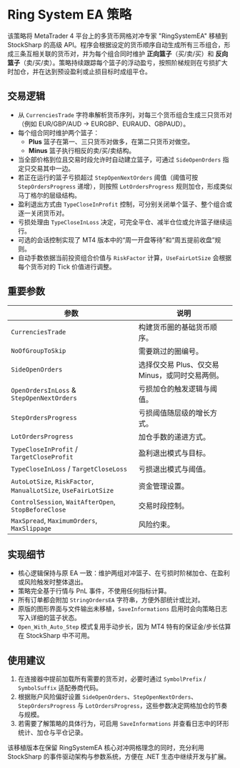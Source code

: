 # Ring System EA 策略

该策略将 MetaTrader 4 平台上的多货币网格对冲专家 "RingSystemEA" 移植到 StockSharp 的高级 API。程序会根据设定的货币顺序自动生成所有三币组合，形成三条互相关联的货币对，并为每个组合同时维护 **正向篮子**（买/卖/买）和 **反向篮子**（卖/买/卖）。策略持续跟踪每个篮子的浮动盈亏，按照阶梯规则在亏损扩大时加仓，并在达到预设盈利或止损目标时成组平仓。

## 交易逻辑

* 从 `CurrenciesTrade` 字符串解析货币序列，对每三个货币组合生成三只货币对（例如 EUR/GBP/AUD -> EURGBP、EURAUD、GBPAUD）。
* 每个组合同时维护两个篮子：
  * **Plus** 篮子在第一、三只货币对做多，在第二只货币对做空。
  * **Minus** 篮子执行相反的卖/买/卖结构。
* 当全部价格到位且交易时段允许时自动建立篮子，可通过 `SideOpenOrders` 指定只交易其中一边。
* 若正在运行的篮子亏损超过 `StepOpenNextOrders` 阈值（阈值可按 `StepOrdersProgress` 递增），则按照 `LotOrdersProgress` 规则加仓，形成类似马丁格尔的层级结构。
* 盈利退出方式由 `TypeCloseInProfit` 控制，可分别关闭单个篮子、整个组合或逐一关闭货币对。
* 亏损处理由 `TypeCloseInLoss` 决定，可完全平仓、减半仓位或允许篮子继续运行。
* 可选的会话控制实现了 MT4 版本中的“周一开盘等待”和“周五提前收盘”规则。
* 自动手数依据当前投资组合价值与 `RiskFactor` 计算，`UseFairLotSize` 会根据每个货币对的 Tick 价值进行调整。

## 重要参数

| 参数 | 说明 |
| --- | --- |
| `CurrenciesTrade` | 构建货币圈的基础货币顺序。 |
| `NoOfGroupToSkip` | 需要跳过的圈编号。 |
| `SideOpenOrders` | 选择仅交易 Plus、仅交易 Minus，或同时交易两侧。 |
| `OpenOrdersInLoss` & `StepOpenNextOrders` | 亏损加仓的触发逻辑与阈值。 |
| `StepOrdersProgress` | 亏损阈值随层级的增长方式。 |
| `LotOrdersProgress` | 加仓手数的递进方式。 |
| `TypeCloseInProfit` / `TargetCloseProfit` | 盈利退出模式与目标。 |
| `TypeCloseInLoss` / `TargetCloseLoss` | 亏损退出模式与阈值。 |
| `AutoLotSize`, `RiskFactor`, `ManualLotSize`, `UseFairLotSize` | 资金管理设置。 |
| `ControlSession`, `WaitAfterOpen`, `StopBeforeClose` | 交易时段控制。 |
| `MaxSpread`, `MaximumOrders`, `MaxSlippage` | 风险约束。 |

## 实现细节

* 核心逻辑保持与原 EA 一致：维护两组对冲篮子、在亏损时阶梯加仓、在盈利或风险触发时整体退出。
* 策略完全基于行情与 PnL 事件，不使用任何指标计算。
* 所有订单都会附加 `StringOrdersEA` 字符串，方便外部统计或比对。
* 原版的图形界面与文件输出未移植，`SaveInformations` 启用时会向策略日志写入详细的篮子状态。
* `Open_With_Auto_Step` 模式复用手动步长，因为 MT4 特有的保证金/步长估算在 StockSharp 中不可用。

## 使用建议

1. 在连接器中提前加载所有需要的货币对，必要时通过 `SymbolPrefix` / `SymbolSuffix` 适配券商代码。
2. 根据账户风险偏好设置 `SideOpenOrders`、`StepOpenNextOrders`、`StepOrdersProgress` 与 `LotOrdersProgress`，这些参数决定网格加仓的节奏与规模。
3. 若需要了解策略的具体行为，可启用 `SaveInformations` 并查看日志中的环形统计、加仓与平仓记录。

该移植版本在保留 RingSystemEA 核心对冲网格理念的同时，充分利用 StockSharp 的事件驱动架构与参数系统，方便在 .NET 生态中继续开发与扩展。
